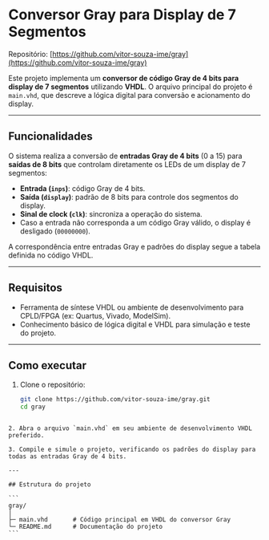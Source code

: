 # Conversor Gray para Display de 7 Segmentos

Repositório: [https://github.com/vitor-souza-ime/gray](https://github.com/vitor-souza-ime/gray)

Este projeto implementa um **conversor de código Gray de 4 bits para display de 7 segmentos** utilizando **VHDL**. O arquivo principal do projeto é `main.vhd`, que descreve a lógica digital para conversão e acionamento do display.

---

## Funcionalidades

O sistema realiza a conversão de **entradas Gray de 4 bits** (0 a 15) para **saídas de 8 bits** que controlam diretamente os LEDs de um display de 7 segmentos:

- **Entrada (`inps`)**: código Gray de 4 bits.  
- **Saída (`display`)**: padrão de 8 bits para controle dos segmentos do display.  
- **Sinal de clock (`clk`)**: sincroniza a operação do sistema.  
- Caso a entrada não corresponda a um código Gray válido, o display é desligado (`00000000`).  

A correspondência entre entradas Gray e padrões do display segue a tabela definida no código VHDL.

---

## Requisitos

- Ferramenta de síntese VHDL ou ambiente de desenvolvimento para CPLD/FPGA (ex: Quartus, Vivado, ModelSim).  
- Conhecimento básico de lógica digital e VHDL para simulação e teste do projeto.

---

## Como executar

1. Clone o repositório:
   ```bash
   git clone https://github.com/vitor-souza-ime/gray.git
   cd gray
````

2. Abra o arquivo `main.vhd` em seu ambiente de desenvolvimento VHDL preferido.

3. Compile e simule o projeto, verificando os padrões do display para todas as entradas Gray de 4 bits.

---

## Estrutura do projeto

```
gray/
│
├─ main.vhd       # Código principal em VHDL do conversor Gray
└─ README.md      # Documentação do projeto
```


